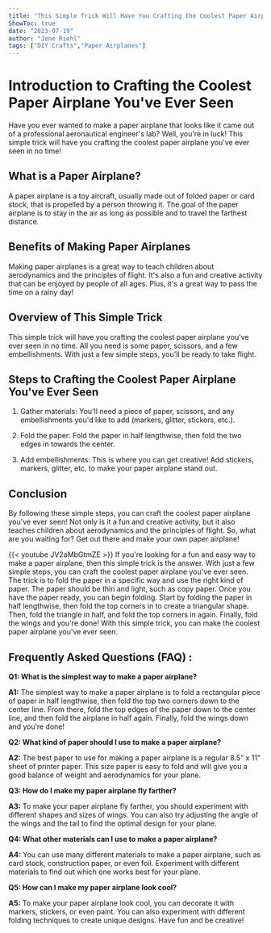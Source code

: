 ```yaml
---
title: "This Simple Trick Will Have You Crafting the Coolest Paper Airplane You've Ever Seen!"
ShowToc: true 
date: "2023-07-19"
author: "Jene Riehl" 
tags: ["DIY Crafts","Paper Airplanes"]
---
```

# Introduction to Crafting the Coolest Paper Airplane You've Ever Seen

Have you ever wanted to make a paper airplane that looks like it came out of a professional aeronautical engineer's lab? Well, you're in luck! This simple trick will have you crafting the coolest paper airplane you've ever seen in no time!

## What is a Paper Airplane?

A paper airplane is a toy aircraft, usually made out of folded paper or card stock, that is propelled by a person throwing it. The goal of the paper airplane is to stay in the air as long as possible and to travel the farthest distance.

## Benefits of Making Paper Airplanes

Making paper airplanes is a great way to teach children about aerodynamics and the principles of flight. It's also a fun and creative activity that can be enjoyed by people of all ages. Plus, it's a great way to pass the time on a rainy day!

## Overview of This Simple Trick

This simple trick will have you crafting the coolest paper airplane you've ever seen in no time. All you need is some paper, scissors, and a few embellishments. With just a few simple steps, you'll be ready to take flight.

## Steps to Crafting the Coolest Paper Airplane You've Ever Seen

1. Gather materials: You'll need a piece of paper, scissors, and any embellishments you'd like to add (markers, glitter, stickers, etc.).

2. Fold the paper: Fold the paper in half lengthwise, then fold the two edges in towards the center.

3. Add embellishments: This is where you can get creative! Add stickers, markers, glitter, etc. to make your paper airplane stand out.

## Conclusion

By following these simple steps, you can craft the coolest paper airplane you've ever seen! Not only is it a fun and creative activity, but it also teaches children about aerodynamics and the principles of flight. So, what are you waiting for? Get out there and make your own paper airplane!

{{< youtube JV2aMbGtmZE >}} 
If you're looking for a fun and easy way to make a paper airplane, then this simple trick is the answer. With just a few simple steps, you can craft the coolest paper airplane you've ever seen. The trick is to fold the paper in a specific way and use the right kind of paper. The paper should be thin and light, such as copy paper. Once you have the paper ready, you can begin folding. Start by folding the paper in half lengthwise, then fold the top corners in to create a triangular shape. Then, fold the triangle in half, and fold the top corners in again. Finally, fold the wings and you're done! With this simple trick, you can make the coolest paper airplane you've ever seen.

## Frequently Asked Questions (FAQ) :
**Q1: What is the simplest way to make a paper airplane?**

**A1:** The simplest way to make a paper airplane is to fold a rectangular piece of paper in half lengthwise, then fold the top two corners down to the center line. From there, fold the top edges of the paper down to the center line, and then fold the airplane in half again. Finally, fold the wings down and you’re done!

**Q2: What kind of paper should I use to make a paper airplane?**

**A2:** The best paper to use for making a paper airplane is a regular 8.5" x 11" sheet of printer paper. This size paper is easy to fold and will give you a good balance of weight and aerodynamics for your plane.

**Q3: How do I make my paper airplane fly farther?**

**A3:** To make your paper airplane fly farther, you should experiment with different shapes and sizes of wings. You can also try adjusting the angle of the wings and the tail to find the optimal design for your plane.

**Q4: What other materials can I use to make a paper airplane?**

**A4:** You can use many different materials to make a paper airplane, such as card stock, construction paper, or even foil. Experiment with different materials to find out which one works best for your plane.

**Q5: How can I make my paper airplane look cool?**

**A5:** To make your paper airplane look cool, you can decorate it with markers, stickers, or even paint. You can also experiment with different folding techniques to create unique designs. Have fun and be creative!





